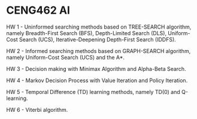 # CENG462 AI

HW 1 - Uninformed searching methods based on TREE-SEARCH algorithm, namely Breadth-First Search (BFS), Depth-Limited Search (DLS), Uniform-Cost Search (UCS), Iterative-Deepening Depth-First Search (IDDFS). 

HW 2 -  Informed searching methods based on GRAPH-SEARCH algorithm, namely Uniform-Cost Search (UCS) and the A*.

HW 3 - Decision making with Minimax Algorithm and Alpha-Beta Search.

HW 4 - Markov Decision Process with Value Iteration and Policy Iteration.

HW 5 - Temporal Difference (TD) learning methods, namely TD(0) and Q-learning.

HW 6 - Viterbi algorithm.
